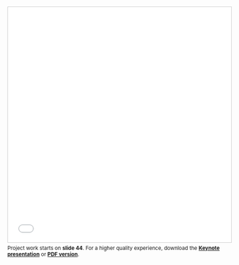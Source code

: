<iframe src="//www.slideshare.net/slideshow/embed_code/key/dGcDUGLzMqjfuj" width="100%" height="530" frameborder="0" marginwidth="0" marginheight="0" scrolling="no" style="border:1px solid #CCC; border-width:1px; margin-bottom:5px; max-width: 100%;" allowfullscreen> </iframe> <div style="margin-bottom:5px"> 
	<small> Project work starts on <b>slide 44</b>. For a higher quality experience, download the <a href="/content/mike-long-portfolio-presentation.key" style="text-decoration:underline; font-weight: bold;">Keynote presentation</a> or <a href="/content/mike-long-portfolio-presentation.pdf" style="text-decoration:underline; font-weight: bold;">PDF version</a>.</small>
</div>
